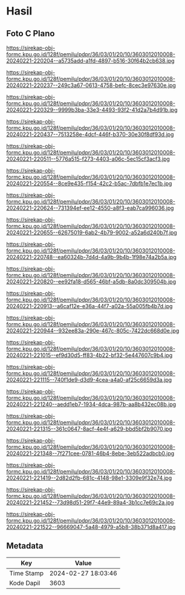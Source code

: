 # Hasil

## Foto C Plano

https://sirekap-obj-formc.kpu.go.id/128f/pemilu/pdpr/36/03/01/20/10/3603012010008-20240221-220204--a5735add-a1fd-4897-b516-30f64b2cb638.jpg

https://sirekap-obj-formc.kpu.go.id/128f/pemilu/pdpr/36/03/01/20/10/3603012010008-20240221-220237--249c3a67-0613-4758-befc-8cec3e97630e.jpg

https://sirekap-obj-formc.kpu.go.id/128f/pemilu/pdpr/36/03/01/20/10/3603012010008-20240221-220329--9999b3ba-33e3-4493-93f2-41d2a7b4d91b.jpg

https://sirekap-obj-formc.kpu.go.id/128f/pemilu/pdpr/36/03/01/20/10/3603012010008-20240221-220437--7513258e-4dcf-446f-b370-30e30f8df93d.jpg

https://sirekap-obj-formc.kpu.go.id/128f/pemilu/pdpr/36/03/01/20/10/3603012010008-20240221-220511--5776a515-f273-4403-a06c-5ec15cf3acf3.jpg

https://sirekap-obj-formc.kpu.go.id/128f/pemilu/pdpr/36/03/01/20/10/3603012010008-20240221-220554--8ce9e435-f154-42c2-b5ac-7dbfb1e7ec1b.jpg

https://sirekap-obj-formc.kpu.go.id/128f/pemilu/pdpr/36/03/01/20/10/3603012010008-20240221-220624--731394ef-ee12-4550-a8f3-eab7ca996036.jpg

https://sirekap-obj-formc.kpu.go.id/128f/pemilu/pdpr/36/03/01/20/10/3603012010008-20240221-220655--62675019-6ab2-4b79-9002-a52a6d240b7f.jpg

https://sirekap-obj-formc.kpu.go.id/128f/pemilu/pdpr/36/03/01/20/10/3603012010008-20240221-220748--ea60324b-7d4d-4a9b-9b4b-1f98e74a2b5a.jpg

https://sirekap-obj-formc.kpu.go.id/128f/pemilu/pdpr/36/03/01/20/10/3603012010008-20240221-220820--ee92fa18-d565-46bf-a5db-8a0dc309504b.jpg

https://sirekap-obj-formc.kpu.go.id/128f/pemilu/pdpr/36/03/01/20/10/3603012010008-20240221-220913--a6caf12e-e36a-44f7-a02a-55a005fb4b7d.jpg

https://sirekap-obj-formc.kpu.go.id/128f/pemilu/pdpr/36/03/01/20/10/3603012010008-20240221-220944--932ee83a-290e-467c-805c-7422dc668d0e.jpg

https://sirekap-obj-formc.kpu.go.id/128f/pemilu/pdpr/36/03/01/20/10/3603012010008-20240221-221015--ef9d30d5-ff83-4b22-bf32-5e447607c9b4.jpg

https://sirekap-obj-formc.kpu.go.id/128f/pemilu/pdpr/36/03/01/20/10/3603012010008-20240221-221115--740f1de9-d3d9-4cea-a4a0-af25c6659d3a.jpg

https://sirekap-obj-formc.kpu.go.id/128f/pemilu/pdpr/36/03/01/20/10/3603012010008-20240221-221240--aedd1eb7-1934-4dca-987b-aa8b432ec08b.jpg

https://sirekap-obj-formc.kpu.go.id/128f/pemilu/pdpr/36/03/01/20/10/3603012010008-20240221-221315--361c0647-8acf-4e4f-a629-bbd5bf2b9070.jpg

https://sirekap-obj-formc.kpu.go.id/128f/pemilu/pdpr/36/03/01/20/10/3603012010008-20240221-221348--7f271cee-0781-46b4-8ebe-3eb522adbcb0.jpg

https://sirekap-obj-formc.kpu.go.id/128f/pemilu/pdpr/36/03/01/20/10/3603012010008-20240221-221419--2d82d2fb-681c-4148-98e1-3309e9f32e74.jpg

https://sirekap-obj-formc.kpu.go.id/128f/pemilu/pdpr/36/03/01/20/10/3603012010008-20240221-221452--73d98d51-29f7-44e9-89a4-3b1cc7e69c2a.jpg

https://sirekap-obj-formc.kpu.go.id/128f/pemilu/pdpr/36/03/01/20/10/3603012010008-20240221-221522--96669047-5a48-4979-a5b8-38b371d8a417.jpg


## Metadata

| Key        | Value               |
| ---------- | ------------------- |
| Time Stamp | 2024-02-27 18:03:46 |
| Kode Dapil | 3603                |



